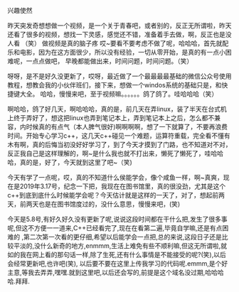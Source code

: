 兴趣使然

昨天突发奇想想做一个视频，是一个关于青春吧，或者别的，反正无所谓啦，昨天还看了很多的视频，想找一下灵感，感觉还不错，准备着手去做，啊，反正也是没人看
（笑）
做视频是真的脑子疼 哎~要看不要考虑不做了呢，哈哈哈，首先就配乐和电影，因为在这方面很少，所以没有经验，一切从零开始，是真的有一点小困难呢，一点点做吧，
早晚都能做出来，时间问题，时间问题。（笑）




呀呀，是不是好久没更新了，哎呀，最近做了一个最最最最基础的微信公众号使用教程，想教会我的小伙伴班们，接下来，想做一个windos系统的基础只是，和快捷键大全。
哈哈，慢慢来吧，至于视频嘛。。。。。。鸽了鸽了。哇哈哈哈（笑）




啊哈哈，鸽了好几天，啊哈哈哈，真的是，前几天在弄linux，装了半天在台式机上终于弄好了，想这把linux也弄到笔记本上，弄到笔记本上之后，怎么都不兼容，内时候真的有点气（本人脾气很好)啊啊啊啊，想了一下就算了，不要再浪费时间。开始专心学习c++，这几天c++碰见一个难题，运算符重载，完全看不懂有木有啊，真的后悔当初没好好学习了，到了今天才摸到了门路，也不知道对不对，反正我自己是这样理解的，啊~是什么我也就不打出来，懒死了懒死了，哇哈哈哈，真的是，好了，今天就到这里了吧~（笑)





今天有学了一点呢，哎，真的不知道什么侯能学会，像个咸鱼一样，啊~真爽，现在是2019年3.17号，纪念一下把，我现在在图书馆里，真的很没劲，尤其是这个c++到底到底什么时候能学会呢？今天估计就是这样的一天了，对了，想起前两天，前两天也是在图书馆度过的，没什么意思，慢慢来吧，(笑)








今天是5.8号,有好久好久没有更新了呢,说说这段时间都在干什么把,发生了很多事呢,但这不方便一一道来,C++已经看完了,现在在看第二遍,毕竟自学嘛,还是有点困难的
,第二次第一次看的更仔细,希望以后能学会一点把,总的来说,这段日子还是比较平淡的,没什么新奇的地方,enmmm,生活上难免有些不顺利嘛,但这无所谓啦,就如的我在网上看的那句话一样,除了生死,还有什么事情是不能接受的呢?(笑),以后会经常更新吧,也许吧(笑),
以后要不要在这里上传我学习的代码呢.emmm,是个好主意,等我去弄弄,嘿嘿.就到这里吧,以后还会写的,前提是这个域名没过期,哈哈哈哈.拜拜.
